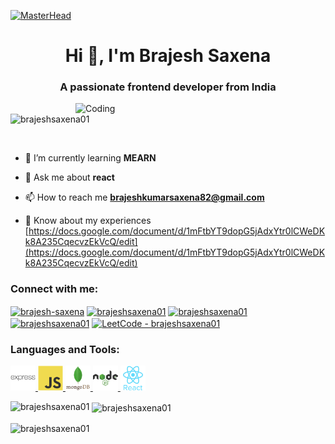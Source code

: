 [![MasterHead](https://camo.githubusercontent.com/48ec00ed4c84e771db4a1db90b56352923a8d644452a32b434d68e97006c9337/68747470733a2f2f63686b736b696c6c732e636f6d2f77702d636f6e74656e742f75706c6f6164732f323032302f30342f504e432d416e696d617465642d42616e6e6572732e676966)](https://brajeshsaxena01.io)

<h1 align="center">Hi 👋, I'm Brajesh Saxena</h1>
<h3 align="center">A passionate frontend developer from India</h3>
<img align="right" alt="Coding" width="400" src="https://c.tenor.com/2nKSTDDekOgAAAAS/coding-kira.gif"/>

<p align="left"> <img src="https://komarev.com/ghpvc/?username=brajeshsaxena01&label=Profile%20views&color=0e75b6&style=flat" alt="brajeshsaxena01" /> </p>

<p align="left"> <a href="https://twitter.com/" target="blank"><img src="https://img.shields.io/twitter/follow/?logo=twitter&style=for-the-badge" alt="" /></a> </p>

- 🌱 I’m currently learning **MEARN**

- 💬 Ask me about **react**

- 📫 How to reach me **brajeshkumarsaxena82@gmail.com**

- 📄 Know about my experiences [https://docs.google.com/document/d/1mFtbYT9dopG5jAdxYtr0lCWeDKk8A235CqecvzEkVcQ/edit](https://docs.google.com/document/d/1mFtbYT9dopG5jAdxYtr0lCWeDKk8A235CqecvzEkVcQ/edit)

<h3 align="left">Connect with me:</h3>
<p align="left">
<a href="https://linkedin.com/in/brajesh-saxena" target="blank"><img align="center" src="https://raw.githubusercontent.com/rahuldkjain/github-profile-readme-generator/master/src/images/icons/Social/linked-in-alt.svg" alt="brajesh-saxena" height="30" width="40" /></a>
<a href="https://codesandbox.com/brajeshsaxena01" target="blank"><img align="center" src="https://raw.githubusercontent.com/rahuldkjain/github-profile-readme-generator/master/src/images/icons/Social/codesandbox.svg" alt="brajeshsaxena01" height="30" width="40" /></a>
<a href="https://fb.com/brajeshsaxena01" target="blank"><img align="center" src="https://raw.githubusercontent.com/rahuldkjain/github-profile-readme-generator/master/src/images/icons/Social/facebook.svg" alt="brajeshsaxena01" height="30" width="40" /></a>
<a href="https://www.hackerrank.com/brajeshsaxena01" target="blank"><img align="center" src="https://raw.githubusercontent.com/rahuldkjain/github-profile-readme-generator/master/src/images/icons/Social/hackerrank.svg" alt="brajeshsaxena01" height="30" width="40" /></a>
    <a href="https://leetcode.com/u/brajeshsaxena01" target="_blank">
    <img 
      align="center" 
      src="https://upload.wikimedia.org/wikipedia/commons/1/19/LeetCode_logo_black.png" 
      alt="LeetCode - brajeshsaxena01" 
      height="30" 
      width="40" 
    />
  </a>
</p>


<h3 align="left">Languages and Tools:</h3>
<p align="left"> <a href="https://expressjs.com" target="_blank" rel="noreferrer"> <img src="https://raw.githubusercontent.com/devicons/devicon/master/icons/express/express-original-wordmark.svg" alt="express" width="40" height="40"/> </a> <a href="https://developer.mozilla.org/en-US/docs/Web/JavaScript" target="_blank" rel="noreferrer"> <img src="https://raw.githubusercontent.com/devicons/devicon/master/icons/javascript/javascript-original.svg" alt="javascript" width="40" height="40"/> </a> <a href="https://www.mongodb.com/" target="_blank" rel="noreferrer"> <img src="https://raw.githubusercontent.com/devicons/devicon/master/icons/mongodb/mongodb-original-wordmark.svg" alt="mongodb" width="40" height="40"/> </a> <a href="https://nodejs.org" target="_blank" rel="noreferrer"> <img src="https://raw.githubusercontent.com/devicons/devicon/master/icons/nodejs/nodejs-original-wordmark.svg" alt="nodejs" width="40" height="40"/> </a> <a href="https://reactjs.org/" target="_blank" rel="noreferrer"> <img src="https://raw.githubusercontent.com/devicons/devicon/master/icons/react/react-original-wordmark.svg" alt="react" width="40" height="40"/> </a> </p>

<p><img align="left" src="https://github-readme-stats.vercel.app/api/top-langs?username=brajeshsaxena01&show_icons=true&locale=en&layout=compact" alt="brajeshsaxena01" /></p>

<p>&nbsp;<img align="center" src="https://github-readme-stats.vercel.app/api?username=brajeshsaxena01&show_icons=true&locale=en" alt="brajeshsaxena01" /></p>

<p><img align="center" src="https://github-readme-streak-stats.herokuapp.com/?user=brajeshsaxena01&" alt="brajeshsaxena01" /></p>
